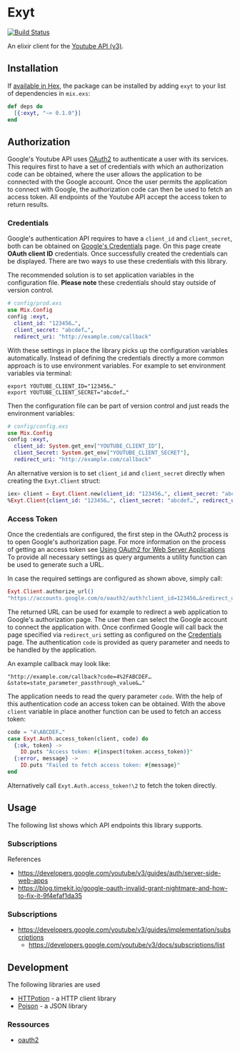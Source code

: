 # Exyt

[![Build Status](https://travis-ci.org/justahero/exyt.svg?branch=master)](https://travis-ci.org/justahero/exyt)

An elixir client for the [Youtube API (v3)](https://developers.google.com/youtube/v3/docs/).

## Installation

If [available in Hex](https://hex.pm/docs/publish), the package can be installed
by adding `exyt` to your list of dependencies in `mix.exs`:

```elixir
def deps do
  [{:exyt, "~> 0.1.0"}]
end
```


## Authorization

Google's Youtube API uses [OAuth2](https://oauth.net/2/) to authenticate a user with its services. This requires first to have a set of credentials with which an authorization code can be obtained, where the user allows the application to be connected with the Google account. Once the user permits the application to connect with Google, the authorization code can then be used to fetch an access token. All endpoints of the Youtube API accept the access token to return results.

### Credentials

Google's authentication API requires to have a `client_id` and `client_secret`, both can be obtained on [Google's Credentials](https://console.developers.google.com/apis/credentials) page. On this page create **OAuth client ID** credentials. Once successfully created the credentials can be displayed. There are two ways to use these credentials with this library.

The recommended solution is to set application variables in the configuration file. **Please note** these credentials should stay outside of version control.

```elixir
# config/prod.exs
use Mix.Config
config :exyt,
  client_id: "123456…",
  client_secret: "abcdef…",
  redirect_uri: "http://example.com/callback"
```

With these settings in place the library picks up the configuration variables automatically. Instead of defining the credentials directly a more common approach is to use environment variables. For example to set environment variables via terminal:

```shell
export YOUTUBE_CLIENT_ID="123456…"
export YOUTUBE_CLIENT_SECRET="abcdef…"
```

Then the configuration file can be part of version control and just reads the environment variables:

```elixir
# config/config.exs
use Mix.Config
config :exyt,
  client_id: System.get_env["YOUTUBE_CLIENT_ID"],
  client_Secret: System.get_env["YOUTUBE_CLIENT_SECRET"],
  redirect_uri: "http://example.com/callback"
```

An alternative version is to set `client_id` and `client_secret` directly when creating the `Exyt.Client` struct:

```elixir
iex> client = Exyt.Client.new(client_id: "123456…", client_secret: "abcdef…", redirect_uri: "…")
%Exyt.Client{client_id: "123456…", client_secret: "abcdef…", redirect_uri: "…", …}
```

### Access Token

Once the credentials are configured, the first step in the OAuth2 process is to open Google's authorization page. For more information on the process of getting an access token see [Using OAuth2 for Web Server Applications](https://developers.google.com/youtube/v3/guides/auth/server-side-web-apps) To provide all necessary settings as query arguments a utility function can be used to generate such a URL.

In case the required settings are configured as shown above, simply call:

```elixir
Exyt.Client.authorize_url()
"https://accounts.google.com/o/oauth2/auth?client_id=123456…&redirect_uri=http%3A%2F%2Fexample.com%2Fcallback&…"
```

The returned URL can be used for example to redirect a web application to Google's authorization page. The user then can select the Google account to connect the application with. Once confirmed Google will call back the page specified via `redirect_uri` setting as configured on the [Credentials](https://console.developers.google.com/apis/credentials) page. The authentication `code` is provided as query parameter and needs to be handled by the application.

An example callback may look like:

```
"http://example.com/callback?code=4%2FABCDEF…&state=state_parameter_passthrough_value&…"
```

The application needs to read the query parameter `code`. With the help of this authentication code an access token can be obtained. With the above `client` variable in place another function can be used to fetch an access token:

```elixir
code = "4\ABCDEF…"
case Exyt.Auth.access_token(client, code) do
  {:ok, token} ->
    IO.puts "Access token: #{inspect(token.access_token)}"
  {:error, message} ->
    IO.puts "Failed to fetch access token: #{message}"
end
```

Alternatively call `Exyt.Auth.access_token!\2` to fetch the token directly.


## Usage

The following list shows which API endpoints this library supports.

### Subscriptions


References

* https://developers.google.com/youtube/v3/guides/auth/server-side-web-apps
* https://blog.timekit.io/google-oauth-invalid-grant-nightmare-and-how-to-fix-it-9f4efaf1da35


### Subscriptions

* https://developers.google.com/youtube/v3/guides/implementation/subscriptions
  * https://developers.google.com/youtube/v3/docs/subscriptions/list


## Development

The following libraries are used

* [HTTPotion](https://github.com/myfreeweb/httpotion) - a HTTP client library
* [Poison](https://github.com/devinus/poison) - a JSON library 


### Ressources

* [oauth2](https://github.com/scrogson/oauth2)
